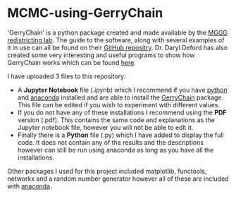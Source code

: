 # MCMC-using-GerryChain

'GerryChain' is a python package created and made available by the [MGGG redistricting lab](https://mggg.org/). The guide to the software, along with several examples of it in use can all be found on their [GitHub repositry](https://github.com/mggg-states). Dr. Daryl Deford has also created some very interesting and useful programs to show how GerryChain works which can be found [here](https://github.com/drdeford).

I have uploaded 3 files to this repository:
- A **Jupyter Notebook** file (.ipynb) which I recommend if you have [python](https://www.python.org/downloads/) and [anaconda](https://docs.anaconda.com/anaconda/install/) installed and are able to install the [GerryChain](https://gerrychain.readthedocs.io/en/latest/) package. This file can be edited if you wish to experiment with different values.
- If you do not have any of these installations I recommend using the **PDF** version (.pdf). This contains the same code and explanations as the Jupyter notebook file, however you will not be able to edit it.
- Finally there is a **Python** file (.py) which I have added to display the full code. It does not contain any of the results and the descriptions however can still be run using anaconda as long as you have all the installations.

Other packages I used for this project included matplotlib, functools, networkx and a random number generator however all of these are included with [anaconda](https://docs.anaconda.com/anaconda/install/).
